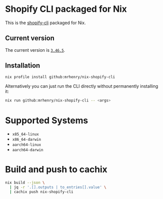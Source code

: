 # Shopify CLI packaged for Nix

This is the [shopify-cli](https://github.com/Shopify/cli) packaged for Nix.

## Current version

The current version is [`3.46.5`](https://github.com/Shopify/cli/releases/tag/3.46.5).

## Installation

```sh
nix profile install github:mrhenry/nix-shopify-cli
```

Alternatively you can just run the CLI directly without permanently installing it:

```sh
nix run github:mrhenry/nix-shopify-cli -- <args>
```

# Supported Systems

- `x85_64-linux`
- `x86_64-darwin`
- `aarch64-linux`
- `aarch64-darwin`

# Build and push to cachix

```sh
nix build --json \
  | jq -r '.[].outputs | to_entries[].value' \
  | cachix push nix-shopify-cli
```
